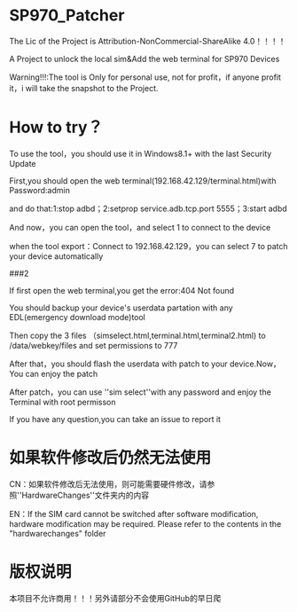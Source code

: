 # SP970_Patcher
The Lic of the Project is Attribution-NonCommercial-ShareAlike 4.0！！！！

A Project to unlock the local sim&amp;Add the web terminal for SP970 Devices

Warning!!!:The tool is Only for personal use, not for profit，if anyone profit it，i will take the snapshot to the Project.

# How to try？
To use the tool，you should use it in Windows8.1+ with the last Security Update

First,you should open the web terminal(192.168.42.129/terminal.html)with Password:admin

and do that:1:stop adbd；2:setprop service.adb.tcp.port 5555；3:start adbd

And now，you can open the tool，and select 1 to connect to the device

when the tool export：Connect to 192.168.42.129，you can select 7 to patch your device automatically

###2

If first open the web terminal,you get the error:404 Not found

You should backup your device's userdata partation with any EDL(emergency download mode)tool

Then copy the 3 files （simselect.html,terminal.html,terminal2.html) to /data/webkey/files and set permissions to 777

After that，you should flash the userdata with patch to your device.Now，You can enjoy the patch

After patch，you can use ''sim select''with any password and enjoy the Terminal with root permisson

If you have any question,you can take an issue to report it

# 如果软件修改后仍然无法使用

CN：如果软件修改后无法使用，则可能需要硬件修改，请参照''HardwareChanges''文件夹内的内容

EN：If the SIM card cannot be switched after software modification, hardware modification may be required. Please refer to the contents in the "hardwarechanges" folder

# 版权说明

本项目不允许商用！！！另外请部分不会使用GitHub的早日爬
